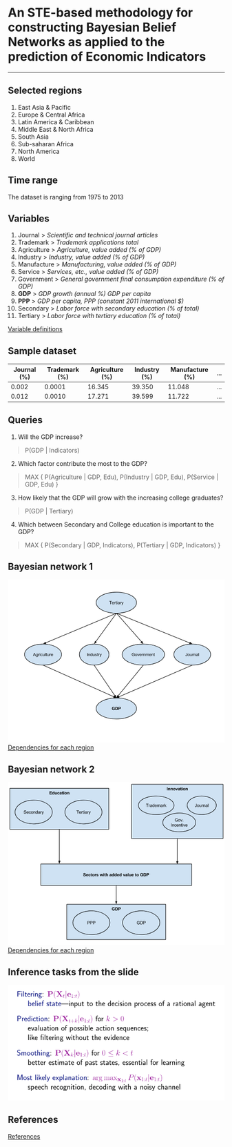 # An STE-based methodology for constructing Bayesian Belief Networks as applied to the prediction of Economic Indicators
- - -

## Selected regions
1. East Asia & Pacific
2. Europe & Central Africa
3. Latin America & Caribbean
4. Middle East & North Africa
5. South Asia
6. Sub-saharan Africa
7. North America
8. World

## Time range
The dataset is ranging from 1975 to 2013

## Variables
1. Journal     > _Scientific and technical journal articles_
2. Trademark   > _Trademark applications total_
3. Agriculture > _Agriculture, value added (% of GDP)_
4. Industry    > _Industry, value added (% of GDP)_
5. Manufacture > _Manufacturing, value added (% of GDP)_
6. Service     > _Services, etc., value added (% of GDP)_
7. Government  > _General government final consumption expenditure (% of GDP)_
8. **GDP**     > _GDP growth (annual %) GDP per capita_
9. **PPP**         > _GDP per capita, PPP (constant 2011 international $)_
10. Secondary      > _Labor force with secondary education (% of total)_
11. Tertiary      > _Labor force with tertiary education (% of total)_

[Variable definitions](variables.md)

## Sample dataset
| Journal (%) | Trademark (%) | Agriculture (%) | Industry (%) | Manufacture (%) | ... |
|-------------|---------------|-----------------|--------------|----------------|-----|
| 0.002       | 0.0001        | 16.345          | 39.350       | 11.048         | ... |
| 0.012       | 0.0010        | 17.271          | 39.599       | 11.722         | ... |

## Queries
1. Will the GDP increase?

  > P(GDP | Indicators)

2. Which factor contribute the most to the GDP?

  > MAX { P(Agriculture | GDP, Edu), P(Industry | GDP, Edu), P(Service | GDP, Edu) }

3. How likely that the GDP will grow with the increasing college graduates?

  > P(GDP | Tertiary)

4. Which between Secondary and College education is important to the GDP?

  > MAX { P(Secondary | GDP, Indicators), P(Tertiary | GDP, Indicators) }

## Bayesian network 1
![BN_1](BN_1.png "Bayesian network 1")
[Dependencies for each region](dependenciesBN1.md)

## Bayesian network 2
![BN_2](BN_2.png "Bayesian network 2")
[Dependencies for each region](dependenciesBN2.md)

## Inference tasks from the slide
![Inference tasks](inference_tasks.png "Inference tasks")

## References
[References](references.md)
